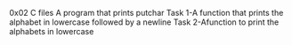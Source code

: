0x02 C files
A program that prints putchar
Task 1-A function that prints the alphabet in lowercase followed by a newline
Task 2-Afunction to print the alphabets in lowercase
